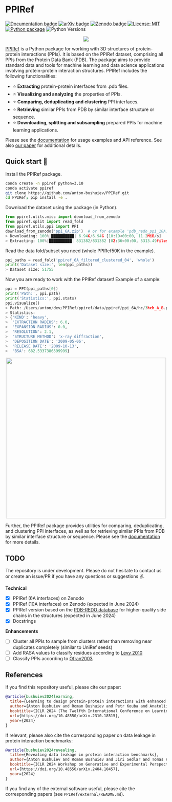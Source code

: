 <!-- <div align="center"> -->

# PPIRef

[![Documentation badge](https://img.shields.io/badge/docs-latest-brightgreen.svg)](https://ppiref.readthedocs.io/en/latest/?badge=latest)
[![arXiv badge](https://img.shields.io/badge/arXiv-2310.18515-b31b1b.svg)](https://arxiv.org/abs/2310.18515)
[![Zenodo badge](https://zenodo.org/badge/DOI/10.5281/zenodo.12746715.svg)](https://doi.org/10.5281/zenodo.12746715)
[![License: MIT](https://img.shields.io/badge/License-MIT-yellow.svg)](https://opensource.org/licenses/MIT)
[![Python package](https://github.com/anton-bushuiev/PPIRef/actions/workflows/python-package.yml/badge.svg)](https://github.com/anton-bushuiev/PPIRef/actions/workflows/python-package.yml)
![Python Versions](https://img.shields.io/badge/Python-3.9%20%7C%203.10%20%7C%203.11-green.svg)

<!-- </div> -->

<p align="center">
  <img src="https://raw.githubusercontent.com/anton-bushuiev/PPIRef/f967861bd665e36d13dec493f054a1b2a9dd5538/assets/readme-dimer-close-up.png"/>
</p>

[PPIRef](https://github.com/anton-bushuiev/PPIRef/tree/main) is a Python package for working with 3D structures of protein-protein interactions (PPIs). It is based on the PPIRef dataset, comprising all PPIs from the Protein Data Bank (PDB). The package aims to provide standard data and tools for machine learning and data science applications involving protein-protein interaction structures. PPIRef includes the following functionalities:

- ⭐ **Extracting** protein-protein interfaces from .pdb files.
- ⭐ **Visualizing and analyzing** the properties of PPIs.
- ⭐ **Comparing, deduplicating and clustering** PPI interfaces.
- ⭐ **Retrieving** similar PPIs from PDB by similar interface structure or sequence.
- ⭐ **Downloading, splitting and subsampling** prepared PPIs for machine learning applications.

Please see the [documentation](https://ppiref.readthedocs.io/en/latest/) for usage examples and API reference. See also [our paper](https://arxiv.org/abs/2310.18515) for additional details.

## Quick start 🚀

Install the PPIRef package.

```bash
conda create -n ppiref python=3.10
conda activate ppiref
git clone https://github.com/anton-bushuiev/PPIRef.git
cd PPIRef; pip install -e .
```

Download the dataset using the package (in Python).

```python
from ppiref.utils.misc import download_from_zenodo
from ppiref.split import read_fold
from ppiref.utils.ppi import PPI
download_from_zenodo('ppi_6A.zip')  # or for example 'pdb_redo_ppi_10A.zip' for all 10-Angstrom PPIs from PDB-REDO
> Downloading: 100%|██████████| 6.94G/6.94G [10:19<00:00, 11.2MiB/s]
> Extracting: 100%|██████████| 831382/831382 [02:36<00:00, 5313.49files/s]
```

Read the data fold/subset you need (whole PPIRef50K in the example).

```python
ppi_paths = read_fold('ppiref_6A_filtered_clustered_04', 'whole')
print('Dataset size:', len(ppi_paths))
> Dataset size: 51755
```

Now you are ready to work with the PPIRef dataset! Example of a sample:

```python
ppi = PPI(ppi_paths[0])
print('Path:', ppi.path)
print('Statistics:', ppi.stats)
ppi.visualize()
> Path: /Users/anton/dev/PPIRef/ppiref/data/ppiref/ppi_6A/hc/3hch_A_B.pdb
> Statistics: 
> {'KIND': 'heavy',
>  'EXTRACTION RADIUS': 6.0,
>  'EXPANSION RADIUS': 0.0,
>  'RESOLUTION': 2.1,
>  'STRUCTURE METHOD': 'x-ray diffraction',
>  'DEPOSITION DATE': '2009-05-06',
>  'RELEASE DATE': '2009-10-13',
>  'BSA': 682.5337386399999}
```

<p align="center">
  <img width=500px src="https://raw.githubusercontent.com/anton-bushuiev/PPIRef/5fca49ecd0e776a362e6f8dc090f14432b6efbd6/assets/3hch_A_B.png"/>
</p>

Further, the PPIRef package provides utilities for comparing, deduplicating, and clustering PPI interfaces, as well as for retrieving similar PPIs from PDB by similar interface structure or sequence. Please see the [documentation](https://ppiref.readthedocs.io/en/latest/) for more details.

## TODO

The repository is under development. Please do not hesitate to contact us or create an issue/PR if you have any questions or suggestions ✌️.

**Technical**

- [x] PPIRef (6A interfaces) on Zenodo
- [x] PPIRef (10A interfaces) on Zenodo (expected in June 2024)
- [x] PPIRef version based on the [PDB-REDO database](https://pdb-redo.eu/) for higher-quality side chains in the structures (expected in June 2024)
- [x] Docstrings

**Enhancements**

- [ ] Cluster all PPIs to sample from clusters rather than removing near duplicates completely (similar to UniRef seeds)
- [ ] Add RASA values to classify residues according to [Levy 2010](https://pubmed.ncbi.nlm.nih.gov/20868694/)
- [ ] Classify PPIs according to [Ofran2003](https://pubmed.ncbi.nlm.nih.gov/12488102/)

## References

If you find this repository useful, please cite our paper:

```bibtex
@article{bushuiev2024learning,
  title={Learning to design protein-protein interactions with enhanced generalization},
  author={Anton Bushuiev and Roman Bushuiev and Petr Kouba and Anatolii Filkin and Marketa Gabrielova and Michal Gabriel and Jiri Sedlar and Tomas Pluskal and Jiri Damborsky and Stanislav Mazurenko and Josef Sivic},
  booktitle={ICLR 2024 (The Twelfth International Conference on Learning Representations)},
  url={https://doi.org/10.48550/arXiv.2310.18515},
  year={2024}
}
```

If relevant, please also cite the corresponding paper on data leakage in protein interaction benchmarks:

```bibtex
@article{bushuiev2024revealing,
  title={Revealing data leakage in protein interaction benchmarks},
  author={Anton Bushuiev and Roman Bushuiev and Jiri Sedlar and Tomas Pluskal and Jiri Damborsky and Stanislav Mazurenko and Josef Sivic},
  booktitle={ICLR 2024 Workshop on Generative and Experimental Perspectives for Biomolecular Design},
  url={https://doi.org/10.48550/arXiv.2404.10457},
  year={2024}
}
```

If you find any of the external software useful, please cite the corresponding papers (see `PPIRef/external/README.md`).
